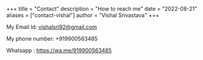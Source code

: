 +++
title = "Contact"
description = "How to reach me"
date = "2022-08-21"
aliases = ["contact-vishal"]
author = "Vishal Srivastava"
+++


My Email Id: vishalsri92@gmail.com

My phone number: +919900563485

Whatsapp : https://wa.me/919900563485
